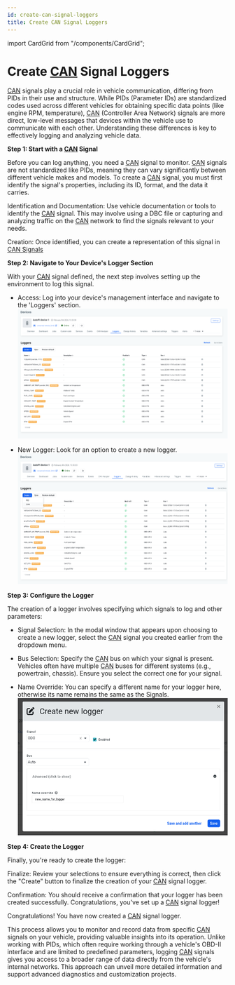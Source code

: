 ```yaml
---
id: create-can-signal-loggers
title: Create CAN Signal Loggers
---
```

import CardGrid from "/components/CardGrid";

# Create [CAN](https://www.autopi.io/hardware/autopi-canfd-pro) Signal Loggers

[CAN](https://www.autopi.io/hardware/autopi-canfd-pro) signals play a crucial role in vehicle communication, differing from PIDs in their use and structure. While PIDs (Parameter IDs) are standardized codes used across different vehicles for obtaining specific data points (like engine RPM, temperature), [CAN](https://www.autopi.io/hardware/autopi-canfd-pro) (Controller Area Network) signals are more direct, low-level messages that devices within the vehicle use to communicate with each other. Understanding these differences is key to effectively logging and analyzing vehicle data.

**Step 1: Start with a [CAN](https://www.autopi.io/hardware/autopi-canfd-pro) Signal**

Before you can log anything, you need a [CAN](https://www.autopi.io/hardware/autopi-canfd-pro) signal to monitor. [CAN](https://www.autopi.io/hardware/autopi-canfd-pro) signals are not standardized like PIDs, meaning they can vary significantly between different vehicle makes and models. To create a [CAN](https://www.autopi.io/hardware/autopi-canfd-pro) signal, you must first identify the signal's properties, including its ID, format, and the data it carries.

Identification and Documentation: Use vehicle documentation or tools to identify the [CAN](https://www.autopi.io/hardware/autopi-canfd-pro) signal. This may involve using a DBC file or capturing and analyzing traffic on the [CAN](https://www.autopi.io/hardware/autopi-canfd-pro) network to find the signals relevant to your needs.

Creation: Once identified, you can create a representation of this signal in [CAN Signals](/cloud/obd-ii/#can-messages-and-can-signals)


**Step 2: Navigate to Your Device's Logger Section**

With your [CAN](https://www.autopi.io/hardware/autopi-canfd-pro) signal defined, the next step involves setting up the environment to log this signal.
- Access: Log into your device's management interface and navigate to the 'Loggers' section.
![Loggers overview](/img/cloud/obd_ii/create_can_signal_loggers/logger_overview.png)

  
- New Logger: Look for an option to create a new logger.
![Logger overview create](/img/cloud/obd_ii/create_can_signal_loggers/logger_overview_create.png)


**Step 3: Configure the Logger**

The creation of a logger involves specifying which signals to log and other parameters:

- Signal Selection: In the modal window that appears upon choosing to create a new logger, select the [CAN](https://www.autopi.io/hardware/autopi-canfd-pro) signal you created earlier from the dropdown menu.

- Bus Selection: Specify the [CAN](https://www.autopi.io/hardware/autopi-canfd-pro) bus on which your signal is present. Vehicles often have multiple [CAN](https://www.autopi.io/hardware/autopi-canfd-pro) buses for different systems (e.g., powertrain, chassis). Ensure you select the correct one for your signal.

- Name Override: You can specify a different name for your logger here, otherwise its name remains the same as the Signals.
![Create logger](/img/cloud/obd_ii/create_can_signal_loggers/create_logger.png)


**Step 4: Create the Logger**

Finally, you're ready to create the logger:

Finalize: Review your selections to ensure everything is correct, then click the "Create" button to finalize the creation of your [CAN](https://www.autopi.io/hardware/autopi-canfd-pro) signal logger.

Confirmation: You should receive a confirmation that your logger has been created successfully. Congratulations, you've set up a [CAN](https://www.autopi.io/hardware/autopi-canfd-pro) signal logger!

Congratulations! You have now created a [CAN](https://www.autopi.io/hardware/autopi-canfd-pro) signal logger.

This process allows you to monitor and record data from specific [CAN](https://www.autopi.io/hardware/autopi-canfd-pro) signals on your vehicle, providing valuable insights into its operation. Unlike working with PIDs, which often require working through a vehicle's OBD-II interface and are limited to predefined parameters, logging [CAN](https://www.autopi.io/hardware/autopi-canfd-pro) signals gives you access to a broader range of data directly from the vehicle's internal networks. This approach can unveil more detailed information and support advanced diagnostics and customization projects.


